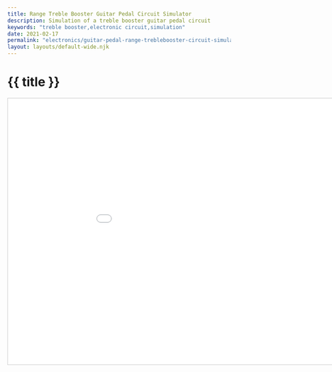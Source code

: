```yaml
---
title: Range Treble Booster Guitar Pedal Circuit Simulator
description: Simulation of a treble booster guitar pedal circuit
keywords: "treble booster,electronic circuit,simulation"
date: 2021-02-17
permalink: "electronics/guitar-pedal-range-treblebooster-circuit-simulator/"
layout: layouts/default-wide.njk
---
```


# {{ title }}

<iframe src="/content-electronics/circuit-simulation/circuitjs/circuitjs.html?startCircuitLink=/content-electronics/circuit-simulation/rangetreblebooster-pedal-circuitjs-source.txt&editable=false&hideMenu=true" width="1000" height="600" style="border: solid 1px #ccc;"></iframe>